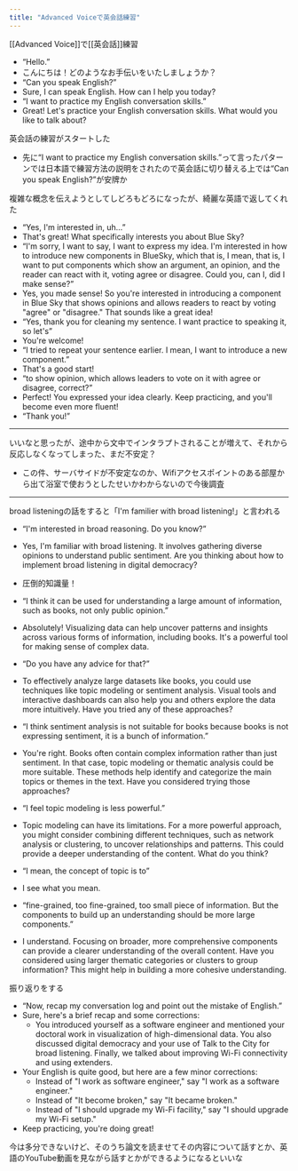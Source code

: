 ```yaml
---
title: "Advanced Voiceで英会話練習"
---
```


[[Advanced Voice]]で[[英会話]]練習


- “Hello.”
- こんにちは！どのようなお手伝いをいたしましょうか？
- “Can you speak English?”
- Sure, I can speak English. How can I help you today?
- “I want to practice my English conversation skills.”
- Great! Let's practice your English conversation skills. What would you like to talk about?

英会話の練習がスタートした
- 先に“I want to practice my English conversation skills.”って言ったパターンでは日本語で練習方法の説明をされたので英会話に切り替える上では“Can you speak English?”が安牌か


複雑な概念を伝えようとしてしどろもどろになったが、綺麗な英語で返してくれた
- “Yes, I'm interested in, uh...”
- That's great! What specifically interests you about Blue Sky?
- “I'm sorry, I want to say, I want to express my idea. I'm interested in how to introduce new components in BlueSky, which that is, I mean, that is, I want to put components which show an argument, an opinion, and the reader can react with it, voting agree or disagree. Could you, can I, did I make sense?”
- Yes, you made sense! So you're interested in introducing a component in Blue Sky that shows opinions and allows readers to react by voting "agree" or "disagree." That sounds like a great idea!
- “Yes, thank you for cleaning my sentence. I want practice to speaking it, so let's”
- You're welcome!
- “I tried to repeat your sentence earlier. I mean, I want to introduce a new component.”
- That's a good start!
- “to show opinion, which allows leaders to vote on it with agree or disagree, correct?”
- Perfect! You expressed your idea clearly. Keep practicing, and you'll become even more fluent!
- “Thank you!”

---

いいなと思ったが、途中から文中でインタラプトされることが増えて、それから反応しなくなってしまった、まだ不安定？
- この件、サーバサイドが不安定なのか、Wifiアクセスポイントのある部屋から出て浴室で使おうとしたせいかわからないので今後調査

---
broad listeningの話をすると「I'm familier with broad listening!」と言われる
- “I'm interested in broad reasoning. Do you know?”
- Yes, I'm familiar with broad listening. It involves gathering diverse opinions to understand public sentiment. Are you thinking about how to implement broad listening in digital democracy?
- 圧倒的知識量！

- “I think it can be used for understanding a large amount of information, such as books, not only public opinion.”
- Absolutely! Visualizing data can help uncover patterns and insights across various forms of information, including books. It's a powerful tool for making sense of complex data.
- “Do you have any advice for that?”
- To effectively analyze large datasets like books, you could use techniques like topic modeling or sentiment analysis. Visual tools and interactive dashboards can also help you and others explore the data more intuitively. Have you tried any of these approaches?
- “I think sentiment analysis is not suitable for books because books is not expressing sentiment, it is a bunch of information.”
- You're right. Books often contain complex information rather than just sentiment. In that case, topic modeling or thematic analysis could be more suitable. These methods help identify and categorize the main topics or themes in the text. Have you considered trying those approaches?
- “I feel topic modeling is less powerful.”
- Topic modeling can have its limitations. For a more powerful approach, you might consider combining different techniques, such as network analysis or clustering, to uncover relationships and patterns. This could provide a deeper understanding of the content. What do you think?
- “I mean, the concept of topic is to”
- I see what you mean.
- “fine-grained, too fine-grained, too small piece of information. But the components to build up an understanding should be more large components.”
- I understand. Focusing on broader, more comprehensive components can provide a clearer understanding of the overall content. Have you considered using larger thematic categories or clusters to group information? This might help in building a more cohesive understanding.


振り返りをする
- “Now, recap my conversation log and point out the mistake of English.”
- Sure, here's a brief recap and some corrections:
    - You introduced yourself as a software engineer and mentioned your doctoral work in visualization of high-dimensional data. You also discussed digital democracy and your use of Talk to the City for broad listening. Finally, we talked about improving Wi-Fi connectivity and using extenders.
- Your English is quite good, but here are a few minor corrections:
    - Instead of "I work as software engineer," say "I work as a software engineer."
    - Instead of "It become broken," say "It became broken."
    - Instead of "I should upgrade my Wi-Fi facility," say "I should upgrade my Wi-Fi setup."
- Keep practicing, you're doing great!

今は多分できないけど、そのうち論文を読ませてその内容について話すとか、英語のYouTube動画を見ながら話すとかができるようになるといいな
